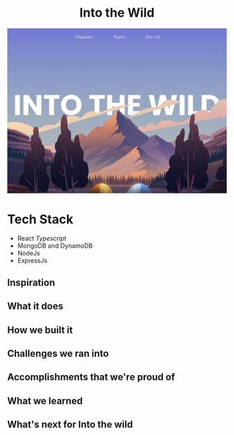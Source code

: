 <h1 align="center">Into the Wild</h1>

![](./assets/preview.png)


# Tech Stack

- React *Typescript*
- MongoDB and DynamoDB
- NodeJs 
- ExpressJs
## Inspiration

## What it does

## How we built it

## Challenges we ran into

## Accomplishments that we're proud of

## What we learned

## What's next for Into the wild
